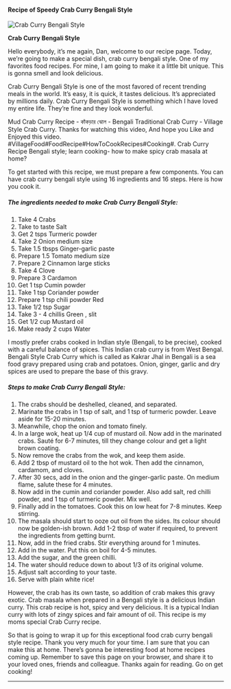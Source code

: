             

#### Recipe of Speedy Crab Curry Bengali Style

![Crab Curry Bengali Style](https://img-global.cpcdn.com/recipes/4f37b7ae35638dee/751x532cq70/crab-curry-bengali-style-recipe-main-photo.jpg)

**Crab Curry Bengali Style**

Hello everybody, it’s me again, Dan, welcome to our recipe page. Today, we’re going to make a special dish, crab curry bengali style. One of my favorites food recipes. For mine, I am going to make it a little bit unique. This is gonna smell and look delicious.

Crab Curry Bengali Style is one of the most favored of recent trending meals in the world. It’s easy, it is quick, it tastes delicious. It’s appreciated by millions daily. Crab Curry Bengali Style is something which I have loved my entire life. They’re fine and they look wonderful.

Mud Crab Curry Recipe - কাঁকড়ার ঝোল - Bengali Traditional Crab Curry - Village Style Crab Curry. Thanks for watching this video, And hope you Like and Enjoyed this video. #VillageFood#FoodRecipe#HowToCookRecipes#Cooking#. Crab Curry Recipe Bengali style; learn cooking- how to make spicy crab masala at home?

To get started with this recipe, we must prepare a few components. You can have crab curry bengali style using 16 ingredients and 16 steps. Here is how you cook it.

##### The ingredients needed to make Crab Curry Bengali Style:

1.  Take 4 Crabs
2.  Take to taste Salt
3.  Get 2 tsps Turmeric powder
4.  Take 2 Onion medium size
5.  Take 1.5 tbsps Ginger-garlic paste
6.  Prepare 1.5 Tomato medium size
7.  Prepare 2 Cinnamon large sticks
8.  Take 4 Clove
9.  Prepare 3 Cardamon
10.  Get 1 tsp Cumin powder
11.  Take 1 tsp Coriander powder
12.  Prepare 1 tsp chili powder Red
13.  Take 1/2 tsp Sugar
14.  Take 3 - 4 chillis Green , slit
15.  Get 1/2 cup Mustard oil
16.  Make ready 2 cups Water

I mostly prefer crabs cooked in Indian style (Bengali, to be precise), cooked with a careful balance of spices. This Indian crab curry is from West Bengal. Bengali Style Crab Curry which is called as Kakrar Jhal in Bengali is a sea food gravy prepared using crab and potatoes. Onion, ginger, garlic and dry spices are used to prepare the base of this gravy.

##### Steps to make Crab Curry Bengali Style:

1.  The crabs should be deshelled, cleaned, and separated.
2.  Marinate the crabs in 1 tsp of salt, and 1 tsp of turmeric powder. Leave aside for 15-20 minutes.
3.  Meanwhile, chop the onion and tomato finely.
4.  In a large wok, heat up 1/4 cup of mustard oil. Now add in the marinated crabs. Sauté for 6-7 minutes, till they change colour and get a light brown coating.
5.  Now remove the crabs from the wok, and keep them aside.
6.  Add 2 tbsp of mustard oil to the hot wok. Then add the cinnamon, cardamom, and cloves.
7.  After 30 secs, add in the onion and the ginger-garlic paste. On medium flame, salute these for 4 minutes.
8.  Now add in the cumin and coriander powder. Also add salt, red chilli powder, and 1 tsp of turmeric powder. Mix well.
9.  Finally add in the tomatoes. Cook this on low heat for 7-8 minutes. Keep stirring.
10.  The masala should start to ooze out oil from the sides. Its colour should now be golden-ish brown. Add 1-2 tbsp of water if required, to prevent the ingredients from getting burnt.
11.  Now, add in the fried crabs. Stir everything around for 1 minutes.
12.  Add in the water. Put this on boil for 4-5 minutes.
13.  Add the sugar, and the green chilli.
14.  The water should reduce down to about 1/3 of its original volume.
15.  Adjust salt according to your taste.
16.  Serve with plain white rice!

However, the crab has its own taste, so addition of crab makes this gravy exotic. Crab masala when prepared in a Bengali style is a delicious Indian curry. This crab recipe is hot, spicy and very delicious. It is a typical Indian curry with lots of zingy spices and fair amount of oil. This recipe is my moms special Crab Curry recipe.

So that is going to wrap it up for this exceptional food crab curry bengali style recipe. Thank you very much for your time. I am sure that you can make this at home. There’s gonna be interesting food at home recipes coming up. Remember to save this page on your browser, and share it to your loved ones, friends and colleague. Thanks again for reading. Go on get cooking!

* * *